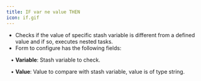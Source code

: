 ```yaml
---
title: IF var ne value THEN
icon: if.gif
---
```

* Checks if the value of specific stash variable is different from a defined value and if so, executes nested tasks.
* Form to configure has the following fields: <br />

&nbsp; &nbsp;• **Variable**: Stash variable to check. <br />

&nbsp; &nbsp;• **Value**: Value to compare with stash variable, value is of type string.
  

